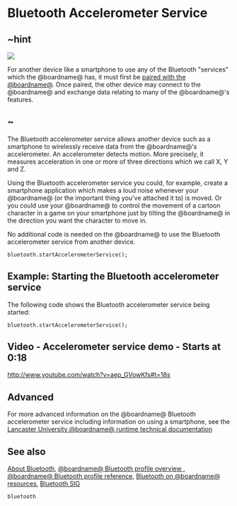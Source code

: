 # Bluetooth Accelerometer Service 

## ~hint
![](/static/bluetooth/Bluetooth_SIG.png)

For another device like a smartphone to use any of the Bluetooth "services" which the @boardname@ has, it must first be [paired with the @boardname@](/makecode-blockeditor/reference/bluetooth/bluetooth-pairing). Once paired, the other device may connect to the @boardname@ and exchange data relating to many of the @boardname@'s features.

## ~

The Bluetooth accelerometer service allows another device such as a smartphone to wirelessly receive data from the @boardname@'s accelerometer. An accelerometer detects motion. More precisely, it measures acceleration in one or more of three directions which we call X, Y and Z. 

Using the Bluetooth accelerometer service you could, for example, create a smartphone application which makes a loud noise whenever your @boardname@ (or the important thing you've attached it to) is moved. Or you could use your @boardname@ to control the movement of a cartoon character in a game on your smartphone just by tilting the @boardname@ in the direction you want the character to move in.     

No additional code is needed on the @boardname@ to use the Bluetooth accelerometer service from another device.

```sig
bluetooth.startAccelerometerService();
```

## Example: Starting the Bluetooth accelerometer service

The following code shows the Bluetooth accelerometer service being started:

```blocks
bluetooth.startAccelerometerService();
```

## Video - Accelerometer service demo - Starts at 0:18

http://www.youtube.com/watch?v=aep_GVowKfs#t=18s

## Advanced
 
For more advanced information on the @boardname@ Bluetooth accelerometer service including information on using a smartphone, see the [Lancaster University @boardname@ runtime technical documentation](http://lancaster-university.github.io/microbit-docs/ble/accelerometer-service/)

## See also

[About Bluetooth](/makecode-blockeditor/reference/bluetooth/about-bluetooth), [@boardname@ Bluetooth profile overview ](http://lancaster-university.github.io/microbit-docs/ble/profile/), [@boardname@ Bluetooth profile reference](http://lancaster-university.github.io/microbit-docs/resources/bluetooth/microbit-profile-V1.9-Level-2.pdf),  [Bluetooth on @boardname@ resources](http://bluetooth-mdw.blogspot.co.uk/p/bbc-microbit.html), [Bluetooth SIG](https://www.bluetooth.com)

```package
bluetooth
```
